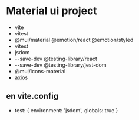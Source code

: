 # Material ui project
- vite
- vitest
- @mui/material @emotion/react @emotion/styled
- vitest
- jsdom
- --save-dev @testing-library/react
- --save-dev @testing-library/jest-dom
- @mui/icons-material
- axios
## en vite.config 
-  test: {
    environment: 'jsdom',
    globals: true
  }